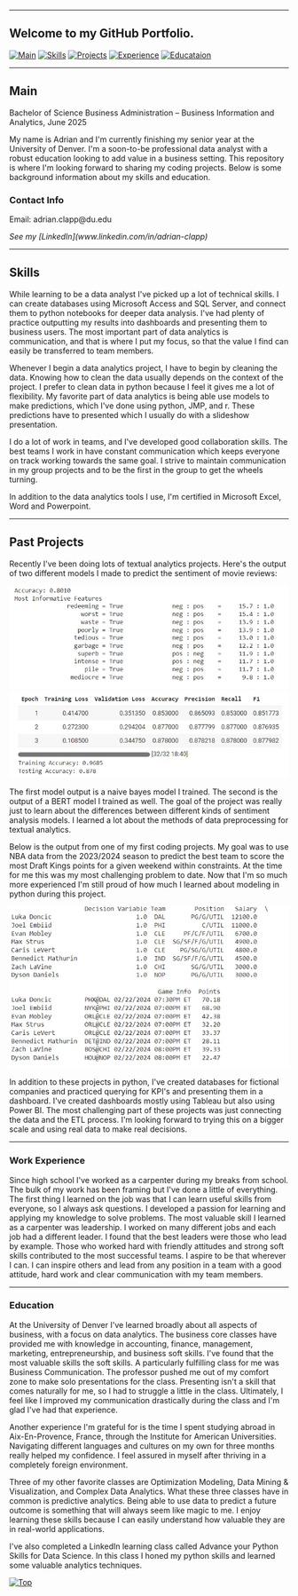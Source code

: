 <a name="top"></a>
<hr>

## Welcome to my GitHub Portfolio. 

[![Main](https://img.shields.io/badge/Main-blue?style=for-the-badge)](#Main)
[![Skills](https://img.shields.io/badge/Skills-red?style=for-the-badge)](#Skills)
[![Projects](https://img.shields.io/badge/Projects-green?style=for-the-badge)](#pastproj)
[![Experience](https://img.shields.io/badge/Experience-yellow?style=for-the-badge)](#Workexp)
[![Educataion](https://img.shields.io/badge/Education-purple?style=for-the-badge)](#educataion)


<a name="Main"></a>
<hr>

## Main
Bachelor of Science Business Administration – Business Information and Analytics, June 2025

<p>My name is Adrian and I'm currently finishing my senior year at the University of Denver. I'm a soon-to-be professional data analyst with a robust education looking to add value in a business setting. This repository is where I'm looking forward to sharing my coding projects. Below is some background information about my skills and education.</p>

### Contact Info
<p>Email: adrian.clapp@du.edu<p>
<i>See my [LinkedIn](www.linkedin.com/in/adrian-clapp)</i>

<a name="Skills"></a>
<hr>

## Skills
While learning to be a data analyst I've picked up a lot of technical skills. I can create databases using Microsoft Access and SQL Server, and connect them to python notebooks for deeper data analysis. I've had plenty of practice outputting my results into dashboards and presenting them to business users. The most important part of data analytics is communication, and that is where I put my focus, so that the value I find can easily be transferred to team members. 

Whenever I begin a data analytics project, I have to begin by cleaning the data. Knowing how to clean the data usually depends on the context of the project. I prefer to clean data in python because I feel it gives me a lot of flexibility. My favorite part of data analytics is being able use models to make predictions, which I've done using python, JMP, and r. These predictions have to presented which I usually do with a slideshow presentation. 

I do a lot of work in teams, and I've developed good collaboration skills. The best teams I work in have constant communication which keeps everyone on track working towards the same goal. I strive to maintain communication in my group projects and to be the first in the group to get the wheels turning. 

In addition to the data analytics tools I use, I'm certified in Microsoft Excel, Word and Powerpoint.

<a name="pastproj"></a>
<hr>

## Past Projects

Recently I've been doing lots of textual analytics projects. Here's the output of two different models I made to predict the sentiment of movie reviews:

![Textual Analytics Naive Bayes](https://github.com/AdrianClapp/adrian-clapp/blob/main/Screenshot_4-3-2025_194536_colab.research.google.com.jpeg)
![Textual Analytics BERT](https://github.com/AdrianClapp/adrian-clapp/blob/main/Screenshot_4-3-2025_194643_colab.research.google.com.jpeg)

The first model output is a naive bayes model I trained. The second is the output of a BERT model I trained as well. The goal of the project was really just to learn about the differences between different kinds of sentiment analysis models. I learned a lot about the methods of data preprocessing for textual analytics.

Below is the output from one of my first coding projects. My goal was to use NBA data from the 2023/2024 season to predict the best team to score the most Draft Kings points for a given weekend within constraints. At the time for me this was my most challenging problem to date. Now that I'm so much more experienced I'm still proud of how much I learned about modeling in python during this project.

![NBA Project Results](https://github.com/AdrianClapp/adrian-clapp/blob/main/Screenshot_4-3-2025_194931_colab.research.google.com.jpeg)


In addition to these projects in python, I've created databases for fictional companies and practiced querying for KPI's and presenting them in a dashboard. I've created dashboards mostly using Tableau but also using Power BI. The most challenging part of these projects was just connecting the data and the ETL process. I'm looking forward to trying this on a bigger scale and using real data to make real decisions. 


<a name="Workexp"></a>
<hr>

### Work Experience

Since high school I've worked as a carpenter during my breaks from school. The bulk of my work has been framing but I've done a little of everything. The first thing I learned on the job was that I can learn useful skills from everyone, so I always ask questions. I developed a passion for learning and applying my knowledge to solve problems. 
The most valuable skill I learned as a carpenter was leadership. I worked on many different jobs and each job had a different leader. I found that the best leaders were those who lead by example. Those who worked hard with friendly attitudes and strong soft skills contributed to the most successful teams. I aspire to be that wherever I can. I can inspire others and lead from any position in a team with a good attitude, hard work and clear communication with my team members.

<a name="education"></a>
<hr>

### Education

At the University of Denver I've learned broadly about all aspects of business, with a focus on data analytics. The business core classes have provided me with knowledge in accounting, finance, management, marketing, entrepreneurship, and business soft skills. I've found that the most valuable skills the soft skills. A particularly fulfilling class for me was Business Communication. The professor pushed me out of my comfort zone to make solo presentations for the class. Presenting isn't a skill that comes naturally for me, so I had to struggle a little in the class. Ultimately, I feel like I improved my communication drastically during the class and I'm glad I've had that experience. 

Another experience I'm grateful for is the time I spent studying abroad in Aix-En-Provence, France, through the Institute for American Universities. Navigating different languages and cultures on my own for three months really helped my confidence. I feel assured in myself after thriving in a completely foreign environment.

Three of my other favorite classes are Optimization Modeling, Data Mining & Visualization, and Complex Data Analytics. What these three classes have in common is predictive analytics. Being able to use data to predict a future outcome is something that will always seem like magic to me. I enjoy learning these skills because I can easily understand how valuable they are in real-world applications. 

I've also completed a LinkedIn learning class called Advance your Python Skills for Data Science. In this class I honed my python skills and learned some valuable analytics techniques. 

[![Top](https://img.shields.io/badge/Top-brown?style=for-the-badge)](#top)
